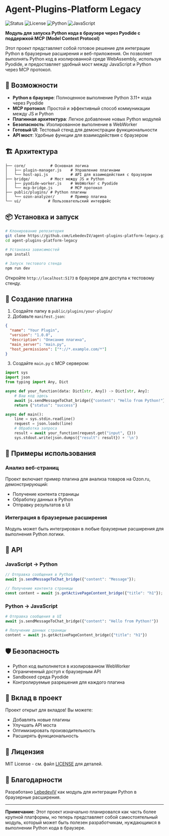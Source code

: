# Agent-Plugins-Platform Legacy

![Status](https://img.shields.io/badge/status-functional-green.svg)
![License](https://img.shields.io/badge/license-MIT-blue.svg)
![Python](https://img.shields.io/badge/python-3.11+-blue.svg)
![JavaScript](https://img.shields.io/badge/javascript-ES6+-yellow.svg)

**Модуль для запуска Python кода в браузере через Pyodide с поддержкой MCP (Model Context Protocol)**

Этот проект представляет собой готовое решение для интеграции Python в браузерные расширения и веб-приложения. Он позволяет выполнять Python код в изолированной среде WebAssembly, используя Pyodide, и предоставляет удобный мост между JavaScript и Python через MCP протокол.

## 🚀 Возможности

- **Python в браузере**: Полноценное выполнение Python 3.11+ кода через Pyodide
- **MCP протокол**: Простой и эффективный способ коммуникации между JS и Python
- **Плагинная архитектура**: Легкое добавление новых Python модулей
- **Безопасность**: Изолированное выполнение в WebWorker
- **Готовый UI**: Тестовый стенд для демонстрации функциональности
- **API мост**: Удобные функции для взаимодействия с браузером

## 🏗️ Архитектура

```
├── core/           # Основная логика
│   ├── plugin-manager.js    # Управление плагинами
│   └── host-api.js          # API для взаимодействия с браузером
├── bridge/         # Мост между JS и Python
│   ├── pyodide-worker.js    # WebWorker с Pyodide
│   └── mcp-bridge.js        # MCP протокол
├── public/plugins/ # Python плагины
│   └── ozon-analyzer/       # Пример плагина
└── ui/            # Пользовательский интерфейс
```

## 📦 Установка и запуск

```bash
# Клонирование репозитория
git clone https://github.com/LebedevIV/agent-plugins-platform-legacy.git
cd agent-plugins-platform-legacy

# Установка зависимостей
npm install

# Запуск тестового стенда
npm run dev
```

Откройте `http://localhost:5173` в браузере для доступа к тестовому стенду.

## 🔧 Создание плагина

1. Создайте папку в `public/plugins/your-plugin/`
2. Добавьте `manifest.json`:
```json
{
  "name": "Your Plugin",
  "version": "1.0.0",
  "description": "Описание плагина",
  "main_server": "main.py",
  "host_permissions": ["*://*.example.com/*"]
}
```

3. Создайте `main.py` с MCP сервером:
```python
import sys
import json
from typing import Any, Dict

async def your_function(data: Dict[str, Any]) -> Dict[str, Any]:
    # Ваш код здесь
    await js.sendMessageToChat_bridge({"content": "Hello from Python!"})
    return {"status": "success"}

async def main():
    line = sys.stdin.readline()
    request = json.loads(line)
    # Обработка запроса
    result = await your_function(request.get("input", {}))
    sys.stdout.write(json.dumps({"result": result}) + '\n')
```

## 🌟 Примеры использования

### Анализ веб-страниц
Проект включает пример плагина для анализа товаров на Ozon.ru, демонстрирующий:
- Получение контента страницы
- Обработку данных в Python
- Отправку результатов в UI

### Интеграция в браузерные расширения
Модуль может быть интегрирован в любые браузерные расширения для выполнения Python логики.

## 🔌 API

### JavaScript → Python
```javascript
// Отправка сообщения в Python
await js.sendMessageToChat_bridge({"content": "Message"});

// Получение контента страницы
const content = await js.getActivePageContent_bridge({"title": "h1"});
```

### Python → JavaScript
```python
# Отправка сообщения в UI
await js.sendMessageToChat_bridge({"content": "Hello from Python!"})

# Получение данных страницы
content = await js.getActivePageContent_bridge({"title": "h1"})
```

## 🛡️ Безопасность

- Python код выполняется в изолированном WebWorker
- Ограниченный доступ к браузерным API
- Sandboxed среда Pyodide
- Контролируемые разрешения для каждого плагина

## 🤝 Вклад в проект

Проект открыт для вкладов! Вы можете:
- Добавлять новые плагины
- Улучшать API моста
- Оптимизировать производительность
- Расширять функциональность

## 📄 Лицензия

MIT License - см. файл [LICENSE](LICENSE) для деталей.

## 🙏 Благодарности

Разработано [LebedevIV](https://github.com/LebedevIV) как модуль для интеграции Python в браузерные расширения.

---

**Примечание**: Этот проект изначально планировался как часть более крупной платформы, но теперь представляет собой самостоятельный модуль, который может быть полезен разработчикам, нуждающимся в выполнении Python кода в браузере.
